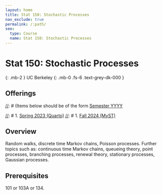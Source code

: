 ```yaml
---
layout: home
title: Stat 150: Stochastic Processes
nav_exclude: true
permalink: /:path/
seo:
  type: Course
  name: Stat 150: Stochastic Processes
---
```


# Stat 150: Stochastic Processes
{: .mb-2 }
UC Berkeley
{: .mb-0 .fs-6 .text-grey-dk-000 }


## Offerings

[//]: # (Items below should be of the form [Semester YYYY](semester-year)

[//]: # (Notably the paths should not have leading slashes in real sites.)

[//]: # 1. [Spring 2023 (Quarto)](/stat999-quarto)
[//]: # 1. [Fall 2024 (MyST)](/stat999-myst)

## Overview

Random walks, discrete time Markov chains, Poisson processes. Further topics such as: continuous time Markov chains, queueing theory, point processes, branching processes, renewal theory, stationary processes, Gaussian processes. 

## Prerequisites

101 or 103A or 134. 
